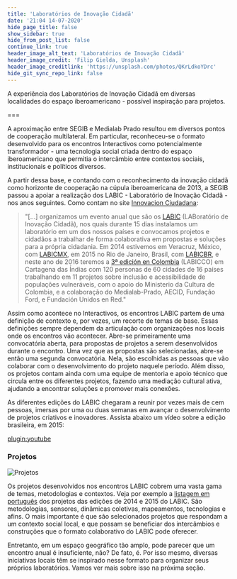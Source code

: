 ```yaml
---
title: 'Laboratórios de Inovação Cidadã'
date: '21:04 14-07-2020'
hide_page_title: false
show_sidebar: true
hide_from_post_list: false
continue_link: true
header_image_alt_text: 'Laboratórios de Inovação Cidadã'
header_image_credit: 'Filip Gielda, Unsplash'
header_image_creditlink: 'https://unsplash.com/photos/QKrLdkoYDrc'
hide_git_sync_repo_link: false
---
```


A experiência dos Laboratórios de Inovação Cidadã em diversas localidades do espaço iberoamericano - possível inspiração para projetos.

===

A aproximação entre SEGIB e Medialab Prado resultou em diversos pontos de cooperação multilateral. Em particular, reconheceu-se o formato desenvolvido para os encontros Interactivos como potencialmente transformador - uma tecnologia social criada dentro do espaço iberoamericano que permitia o intercâmbio entre contextos sociais, institucionais e políticos diversos. 

A partir dessa base, e contando com o reconhecimento da inovação cidadã como horizonte de cooperação na cúpula iberoamericana de 2013, a SEGIB passou a apoiar a realização dos LABIC - Laboratório de Inovação Cidadã - nos anos seguintes. Como contam no site [Innovacion Ciudadana](https://www.innovacionciudadana.org/pt-pt/laboratorios-de-inovacao-cidada/):

> "[...] organizamos um evento anual que são os [LABIC](https://www.innovacionciudadana.org/#services) (LABoratório de Inovação Cidadã), nos quais durante 15 dias instalamos um laboratório em um dos nossos países e convocamos projetos e cidadãos a trabalhar de forma colaborativa em propostas e soluções para a própria cidadania.  Em 2014 estivemos em Veracruz, México, com [LABICMX](https://www.innovacionciudadana.org/laboratorios/labicmx/), em 2015 no Rio de Janeiro, Brasil, com [LABICBR](http://innovacionciudadana.org/laboratorios/labicbr), e neste ano de 2016 teremos a [3ª edición en Colombia](https://www.innovacionciudadana.org/?page_id=5681) (LABICCO) em Cartagena das Índias com 120 personas de 60 cidades de 16 países trabalhando em 11 projetos sobre inclusão e acessibilidade de populações vulneráveis, com o apoio do Ministerio da Cultura de Colombia, e a colaboração do Medialab-Prado, AECID, Fundação Ford, e Fundación Unidos en Red."

Assim como acontece no Interactivos, os encontros LABIC partem de uma definição de contexto e, por vezes, um recorte de temas de base. Essas definições sempre dependem da articulação com organizações nos locais onde os encontros vão acontecer. Abre-se primeiramente uma convocatória aberta, para propostas de projetos a serem desenvolvidos durante o encontro. Uma vez que as propostas são selecionadas, abre-se então uma segunda convocatória. Nela, são escolhidas as pessoas que vão colaborar com o desenvolvimento do projeto naquele período. Além disso, os projetos contam ainda com uma equipe de mentoria e apoio técnico que circula entre os diferentes projetos, fazendo uma mediação cultural ativa, ajudando a encontrar soluções e promover mais conexões. 

As diferentes edições do LABIC chegaram a reunir por vezes mais de cem pessoas, imersas por uma ou duas semanas em avançar o desenvolvimento de projetos criativos e inovadores. Assista abaixo um vídeo sobre a edição brasileira, em 2015:

[plugin:youtube](https://www.youtube.com/watch?v=g-Su_1p3CaE)

### Projetos

![Projetos](https://icsa.moodlecloud.com/pluginfile.php/63/mod_page/content/7/Projetos.png)

Os projetos desenvolvidos nos encontros LABIC cobrem uma vasta gama de temas, metodologias e contextos. Veja por exemplo a [listagem em português](https://www.innovacionciudadana.org/laboratorios/pt-br/) dos projetos das edições de 2014 e 2015 do LABIC. São metodologias, sensores, dinâmicas coletivas, mapeamentos, tecnologias e afins. O mais importante é que são selecionados projetos que respondam a um contexto social local, e que possam se beneficiar dos intercâmbios e construções que o formato colaborativo do LABIC pode oferecer.

Entretanto, em um espaço geográfico tão amplo, pode parecer que um encontro anual é insuficiente, não? De fato, é. Por isso mesmo, diversas iniciativas locais têm se inspirado nesse formato para organizar seus próprios laboratórios. Vamos ver mais sobre isso na próxima seção.